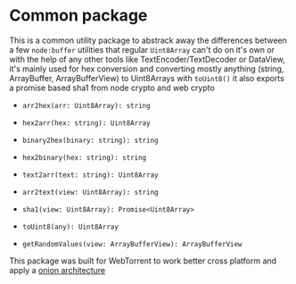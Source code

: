 # Common package

This is a common utility package to abstrack away the differences between a few `node:buffer` utilities that regular `Uint8Array` can't do on it's own or with the help of any other tools like TextEncoder/TextDecoder or DataView, it's mainly used for hex conversion and converting mostly anything (string, ArrayBuffer, ArrayBufferView) to Uint8Arrays with `toUint8()` it also exports a promise based sha1 from node crypto and web crypto

- `arr2hex(arr: Uint8Array): string`
- `hex2arr(hex: string): Uint8Array`

- `binary2hex(binary: string): string`
- `hex2binary(hex: string): string`

- `text2arr(text: string): Uint8Array`
- `arr2text(view: Uint8Array): string`

- `sha1(view: Uint8Array): Promise<Uint8Array>`
- `toUint8(any): Uint8Array`
- `getRandomValues(view: ArrayBufferView): ArrayBufferView`

This package was built for WebTorrent to work better cross platform and apply a [onion architecture](https://codeguru.com/csharp/csharp/cs_misc/designtechniques/understanding-onion-architecture.html)
